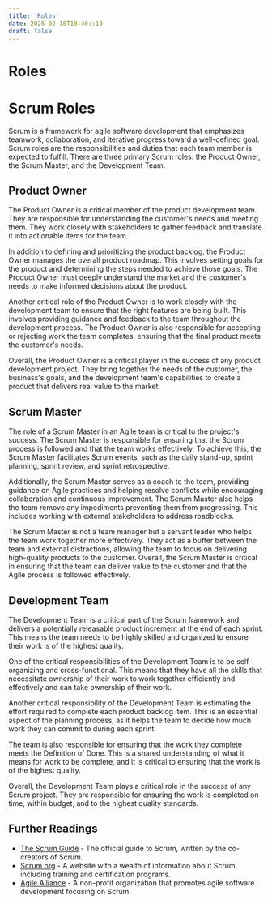 ```yaml
---
title: 'Roles'
date: 2025-02-18T18:40::10
draft: false
---
```


# Roles

# Scrum Roles

Scrum is a framework for agile software development that emphasizes teamwork, collaboration, and iterative progress toward a well-defined goal. Scrum roles are the responsibilities and duties that each team member is expected to fulfill. There are three primary Scrum roles: the Product Owner, the Scrum Master, and the Development Team.

## Product Owner

The Product Owner is a critical member of the product development team. They are responsible for understanding the customer's needs and meeting them. They work closely with stakeholders to gather feedback and translate it into actionable items for the team.

In addition to defining and prioritizing the product backlog, the Product Owner manages the overall product roadmap. This involves setting goals for the product and determining the steps needed to achieve those goals. The Product Owner must deeply understand the market and the customer's needs to make informed decisions about the product.

Another critical role of the Product Owner is to work closely with the development team to ensure that the right features are being built. This involves providing guidance and feedback to the team throughout the development process. The Product Owner is also responsible for accepting or rejecting work the team completes, ensuring that the final product meets the customer's needs.

Overall, the Product Owner is a critical player in the success of any product development project. They bring together the needs of the customer, the business's goals, and the development team's capabilities to create a product that delivers real value to the market.

## Scrum Master

The role of a Scrum Master in an Agile team is critical to the project's success. The Scrum Master is responsible for ensuring that the Scrum process is followed and that the team works effectively. To achieve this, the Scrum Master facilitates Scrum events, such as the daily stand-up, sprint planning, sprint review, and sprint retrospective.

Additionally, the Scrum Master serves as a coach to the team, providing guidance on Agile practices and helping resolve conflicts while encouraging collaboration and continuous improvement. The Scrum Master also helps the team remove any impediments preventing them from progressing. This includes working with external stakeholders to address roadblocks.

The Scrum Master is not a team manager but a servant leader who helps the team work together more effectively. They act as a buffer between the team and external distractions, allowing the team to focus on delivering high-quality products to the customer. Overall, the Scrum Master is critical in ensuring that the team can deliver value to the customer and that the Agile process is followed effectively.

## Development Team

The Development Team is a critical part of the Scrum framework and delivers a potentially releasable product increment at the end of each sprint. This means the team needs to be highly skilled and organized to ensure their work is of the highest quality.

One of the critical responsibilities of the Development Team is to be self-organizing and cross-functional. This means that they have all the skills that necessitate ownership of their work to work together efficiently and effectively and can take ownership of their work.

Another critical responsibility of the Development Team is estimating the effort required to complete each product backlog item. This is an essential aspect of the planning process, as it helps the team to decide how much work they can commit to during each sprint.

The team is also responsible for ensuring that the work they complete meets the Definition of Done. This is a shared understanding of what it means for work to be complete, and it is critical to ensuring that the work is of the highest quality.

Overall, the Development Team plays a critical role in the success of any Scrum project. They are responsible for ensuring the work is completed on time, within budget, and to the highest quality standards.

## Further Readings

- [The Scrum Guide](https://scrumguides.org/scrum-guide.html) - The official guide to Scrum, written by the co-creators of Scrum.
- [Scrum.org](https://www.scrum.org/) - A website with a wealth of information about Scrum, including training and certification programs.
- [Agile Alliance](https://www.agilealliance.org/) - A non-profit organization that promotes agile software development focusing on Scrum.
